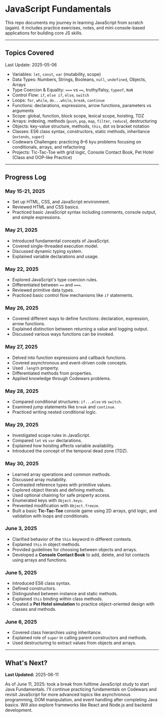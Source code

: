 # JavaScript Fundamentals
This repo documents my journey in learning JavaScript from scratch (again). It includes practice exercises, notes, and mini console-based applications for building core JS skills.

---
## Topics Covered 
Last Update: 2025-05-06
- Variables: `let`, `const`, `var` (mutability, scope)
- Data Types: Numbers, Strings, Booleans, `null`, `undefined`, Objects, Arrays
- Type Coercion & Equality: `===` vs `==`, truthy/falsy, `typeof`, `NaN`
- Control Flow: `if`, `else if`, `else`, `switch`
- Loops: `for`, `while`, `do...while`, `break`, `continue`
- Functions: declarations, expressions, arrow functions, parameters vs arguments
- Scope: global, function, block scope, lexical scope, hoisting, TDZ
- Arrays: indexing, methods (`push`, `pop`, `map`, `filter`, `reduce`), destructuring
- Objects: key-value structure, methods, `this`, dot vs bracket notation
- Classes: ES6 class syntax, constructors, static methods, inheritance (`extends`, `super`)
- Codewars Challenges: practicing 8–6 kyu problems focusing on conditionals, arrays, and refactoring
- Projects: Tic-Tac-Toe with grid logic, Console Contact Book, Pet Hotel (Class and OOP-like Practice)

---
## Progress Log

### **May 15-21, 2025**
* Set up HTML, CSS, and JavaScript environment.
* Reviewed HTML and CSS basics.
* Practiced basic JavaScript syntax including comments, console output, and simple expressions.

### **May 21, 2025**
* Introduced fundamental concepts of JavaScript.
* Covered single-threaded execution model.
* Discussed dynamic typing system.
* Explained variable declarations and usage.

### **May 22, 2025**
* Explored JavaScript's type coercion rules.
* Differentiated between `==` and `===`.
* Reviewed primitive data types.
* Practiced basic control flow mechanisms like `if` statements.

### **May 26, 2025**
* Covered different ways to define functions: declaration, expression, arrow functions.
* Explained distinction between returning a value and logging output.
* Discussed various ways functions can be invoked.

### **May 27, 2025**
* Delved into function expressions and callback functions.
* Covered asynchronous and event-driven code concepts.
* Used `.length` property.
* Differentiated methods from properties.
* Applied knowledge through Codewars problems.

### **May 28, 2025**
* Compared conditional structures: `if...else` vs `switch`.
* Examined jump statements like `break` and `continue`.
* Practiced writing nested conditional logic.

### **May 29, 2025**
* Investigated scope rules in JavaScript.
* Compared `let` vs `var` declarations.
* Explained how hoisting affects variable availability.
* Introduced the concept of the temporal dead zone (TDZ).

### **May 30, 2025**
* Learned array operations and common methods.
* Discussed array mutability.
* Contrasted reference types with primitive values.
* Explored object literals and defining methods.
* Used optional chaining for safe property access.
* Enumerated keys with `Object.keys`.
* Prevented modification with `Object.freeze`.
* Built a basic **Tic-Tac-Toe** console game using 2D arrays, grid logic, and validation with loops and conditionals.

### **June 3, 2025**
* Clarified behavior of the `this` keyword in different contexts.
* Explained `this` in object methods.
* Provided guidelines for choosing between objects and arrays.
* Developed a **Console Contact Book** to add, delete, and list contacts using arrays and functions.

### **June 5, 2025**
* Introduced ES6 class syntax.
* Defined constructors.
* Distinguished between instance and static methods.
* Explained `this` binding within class methods.
* Created a **Pet Hotel simulation** to practice object-oriented design with classes and methods.

### **June 6, 2025**
* Covered class hierarchies using inheritance.
* Explained role of `super` in calling parent constructors and methods.
* Used destructuring to extract values from objects and arrays.

---
## What's Next?
**Last Updated:** 2025-06-11

As of June 11, 2025: took a break from fulltime JavaScript study to start Java Fundamentals. I'll continue practicing fundamentals on Codewars and revisit JavaScript for more advanced topics like asynchronous programming, DOM manipulation, and event handling after completing Java basics. Will also explore frameworks like React and Node.js and backend development.
